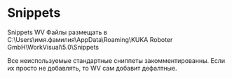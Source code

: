 # Snippets
Snippets WV
Файлы размещать в C:\Users\имя.фамилия\AppData\Roaming\KUKA Roboter GmbH\WorkVisual\5.0\Snippets

Все неиспользуемые стандартные сниппеты закомментированны. Если их просто не добавлять, то WV сам добавит дефалтные.
